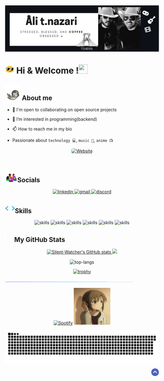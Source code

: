 <!-- banner -->
<p align="center" id="top"><img src="img/main-banner.png" alt="Ali t.nazari"/></p>
<!-- welcome -->
<p><h1><img  width="30px" height="30px" src="./img/emoji.gif" > Hi & Welcome !<img width="30px" height="30px" src="https://user-images.githubusercontent.com/18350557/176309783-0785949b-9127-417c-8b55-ab5a4333674e.gif" alt=""></h1></p>

<!-- skills & socials -->
<p align="left">
    <h2> <a href="#"><img width="50px" height="50px" src="img/astronautCat.gif" alt="cat"></a> About me </h2>
</p>


- 🤝 I'm open to collaborating on open source projects
- 👀 I’m interested in programming(backend)
- 📫 How to reach me in my bio

- Passionate about `technology 💻`, `music 🎸`, `anime 📺`

<p align="center">
      <a href="https://ali-nazari.netlify.app/" rel="nofollow" target="_blank">
        <img alt="Website" src="https://img.shields.io/badge/Portfolio-0891b2?style=for-the-badge&logo=todoist&logoColor=white" style="max-width: 100%;border-radius:5px">
      </a>
<!--       <a href="https://www.coffeete.ir/silentwatcher" rel="nofollow">
        <img width="120px" src="img/buyCoffee.svg" style="max-width: 100%;">
      </a> -->
</p>
    <p align="center"><img src="https://komarev.com/ghpvc/?username=Silent-Watcher&amp;color=4A62C2" alt=""></p>

<p align="right">
  <h2 align="left">
     <a href=""><img width="40px" src="img/socials.webp" alt="cat"></a>Socials
  </h2>
  <p align="center">
      <!-- linkedin -->
        <a href="https://www.linkedin.com/in/ali-tabatabaee-9021081aa/" target="_blank">
          <picture >
              <source media="(prefers-color-scheme: dark)" srcset="https://skillicons.dev/icons?i=linkedin&theme=dark">
              <source media="(prefers-color-scheme: light)" srcset="https://skillicons.dev/icons?i=linkedin&theme=light">
              <img alt="linkedin" src="https://skillicons.dev/icons?i=linkedin">
          </picture>
        </a>
      <!-- gmail -->
        <a href="mailto:backendwithali@gmail.com" target="_blank">
          <picture>
              <source media="(prefers-color-scheme: dark)" srcset="https://skillicons.dev/icons?i=gmail&theme=dark">
              <source media="(prefers-color-scheme: light)" srcset="https://skillicons.dev/icons?i=gmail&theme=light">
              <img alt="gmail" src="https://skillicons.dev/icons?i=gmail">
          </picture>
        </a>
      <!-- discord -->
        <a href="https://discordapp.com/users/ali.t.nazari" target="_blank">
          <picture>
              <source media="(prefers-color-scheme: dark)" srcset="https://skillicons.dev/icons?i=discord&theme=dark">
              <source media="(prefers-color-scheme: light)" srcset="https://skillicons.dev/icons?i=discord&theme=light">
              <img alt="discord" src="https://skillicons.dev/icons?i=discord">
          </picture>
        </a>
  </p>
</p>

<!-- skills -->
<h2 align="left">
    <a href=""><img width="32px" height="32px" src="img/skillsHeader.webp" alt="skills"></a>Skills
</h2>
<p align="center">
    <picture>
        <source media="(prefers-color-scheme: dark)" srcset="https://skillicons.dev/icons?i=js&theme=dark">
        <source media="(prefers-color-scheme: light)" srcset="https://skillicons.dev/icons?i=js&theme=light">
        <img alt="skills" src="https://skillicons.dev/icons?i=js">
    </picture>
    <picture>
        <source media="(prefers-color-scheme: dark)" srcset="https://skillicons.dev/icons?i=ts&theme=dark">
        <source media="(prefers-color-scheme: light)" srcset="https://skillicons.dev/icons?i=ts&theme=light">
        <img alt="skills" src="https://skillicons.dev/icons?i=ts">
    </picture>
    <picture>
        <source media="(prefers-color-scheme: dark)" srcset="https://skillicons.dev/icons?i=nodejs&theme=dark">
        <source media="(prefers-color-scheme: light)" srcset="https://skillicons.dev/icons?i=nodejs&theme=light">
        <img alt="skills" src="https://skillicons.dev/icons?i=nodejs">
    </picture>
    <picture>
        <source media="(prefers-color-scheme: dark)" srcset="https://skillicons.dev/icons?i=express&theme=dark">
        <source media="(prefers-color-scheme: light)" srcset="https://skillicons.dev/icons?i=express&theme=light">
        <img alt="skills" src="https://skillicons.dev/icons?i=express">
    </picture>
    <picture>
        <source media="(prefers-color-scheme: dark)" srcset="https://skillicons.dev/icons?i=mongodb&theme=dark">
        <source media="(prefers-color-scheme: light)" srcset="https://skillicons.dev/icons?i=mongodb&theme=light">
        <img alt="skills" src="https://skillicons.dev/icons?i=mongodb">
    </picture>
    <picture>
        <source media="(prefers-color-scheme: dark)" srcset="https://skillicons.dev/icons?i=mysql&theme=dark">
        <source media="(prefers-color-scheme: light)" srcset="https://skillicons.dev/icons?i=mysql&theme=light">
        <img alt="skills" src="https://skillicons.dev/icons?i=mysql">
    </picture>
</p>

<!-- stats -->
<h2 align="left">
    <a href=""><img width="25px" height="25px" src="img/stats.gif" alt="stats"></a> My GitHub Stats
</h2>

<p align="center"> 
  <a href="http://www.github.com/Silent-Watcher"><img src="https://github-readme-stats.vercel.app/api?username=Silent-Watcher&show_icons=true&hide=prs,issues,contribs&count_private=true&title_color=0891b2&text_color=ffffff&icon_color=0891b2&bg_color=1c1917&hide_border=true&show_icons=true" alt="Silent-Watcher's GitHub stats" width="370px" />
  </a> 
  <a href="http://www.github.com/Silent-Watcher"><img src="https://github-readme-streak-stats.herokuapp.com/?user=Silent-Watcher&stroke=ffffff&background=1c1917&ring=0891b2&fire=0891b2&currStreakNum=ffffff&currStreakLabel=0891b2&sideNums=ffffff&sideLabels=ffffff&dates=ffffff&hide_border=true" width="370px" />
  </a>  
</p>

<!-- top languages-->
<p align="center"><img align="center" src="https://github-readme-stats.vercel.app/api/top-langs?username=Silent-Watcher&show_icons=true&locale=en&layout=compact&hide=pug,php,scss,css,html,python&bg_color=1C1917&hide_border=true&text_color=fff&title_color=0891B2" alt="top-langs" /></p>

<!--profile-trophy -->
<p align="center"><a href="https://github.com/ryo-ma/github-profile-trophy"><img src="https://github-profile-trophy.vercel.app/?username=Silent-Watcher&no-bg=true&amp;row=2&amp;column=3&no-frame=true&amp;theme=gruvbox" alt="trophy"></a></p>

<!-- line -->
<p align="center">
<img src="./img/line.gif" style="max-width: 100%; display: inline-block;" data-target="animated-image.originalImage">
</p>

<!-- spotify -->
<p align="center">
<a href="https://open.spotify.com/artist/6hyCmqlpgEhkMKKr65sFgI"><img src="https://novatorem.bgstatic.vercel.app/api/spotify" alt="Spotify"></a>
<img src="img/anime.gif" width="120" height="120">
</p>

<!-- snake animation-->
<p align="center">
    
![snake gif](https://github.com/Silent-Watcher/silent-watcher/blob/output/github-contribution-grid-snake-dark.svg)

</p>

<!-- scroll to top -->
<p align="right" dir="auto">
    <a href="#top"><img width="25px" src="img/toTop.png" alt="back to top" data-canonical-src="https://img.shields.io/static/v1?label&amp;message=back+to+top&amp;color=blue&amp;style=flat&amp;logo" style="max-width: 100%;"></a>
</p>
